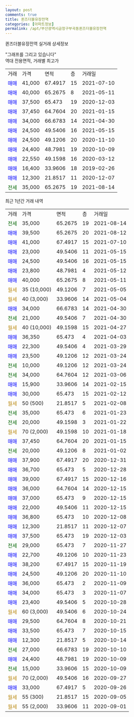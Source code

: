 ```yaml
---
layout: post
comments: true
title: 퀸즈더블유장전역
categories: [아파트정보]
permalink: /apt/부산광역시금정구부곡동퀸즈더블유장전역
---
```


퀸즈더블유장전역 실거래 상세정보

<script type="text/javascript">
  google.charts.load('current', {'packages':['line', 'corechart']});
  google.charts.setOnLoadCallback(drawChart);

  function drawChart() {
    var data = new google.visualization.DataTable();
    data.addColumn('date', '거래일');
    data.addColumn('number', "매매");
    data.addColumn('number', "전세");
    data.addColumn('number', "전매");

    data.addRows([[new Date(Date.parse("2021-08-14")), null, 35000, null], [new Date(Date.parse("2021-08-12")), 39500, null, null], [new Date(Date.parse("2021-07-10")), 41000, null, null], [new Date(Date.parse("2021-05-15")), 23000, null, null], [new Date(Date.parse("2021-05-15")), 24500, null, null], [new Date(Date.parse("2021-05-12")), 23800, null, null], [new Date(Date.parse("2021-05-11")), 40000, null, null], [new Date(Date.parse("2021-05-05")), null, null, null], [new Date(Date.parse("2021-05-04")), null, null, null], [new Date(Date.parse("2021-04-30")), 34000, null, null], [new Date(Date.parse("2021-04-30")), null, 21000, null], [new Date(Date.parse("2021-04-27")), null, null, null], [new Date(Date.parse("2021-04-03")), 36350, null, null], [new Date(Date.parse("2021-03-29")), 22300, null, null], [new Date(Date.parse("2021-03-24")), 23500, null, null], [new Date(Date.parse("2021-03-24")), null, 10000, null], [new Date(Date.parse("2021-03-06")), null, 34000, null], [new Date(Date.parse("2021-02-15")), 15900, null, null], [new Date(Date.parse("2021-02-12")), 30000, null, null], [new Date(Date.parse("2021-02-08")), null, null, null], [new Date(Date.parse("2021-01-23")), null, 35000, null], [new Date(Date.parse("2021-01-22")), null, 20000, null], [new Date(Date.parse("2021-01-18")), null, null, null], [new Date(Date.parse("2021-01-15")), 37450, null, null], [new Date(Date.parse("2021-01-02")), null, 20000, null], [new Date(Date.parse("2020-12-31")), 37900, null, null], [new Date(Date.parse("2020-12-28")), 36700, null, null], [new Date(Date.parse("2020-12-16")), 39000, null, null], [new Date(Date.parse("2020-12-15")), 36000, null, null], [new Date(Date.parse("2020-12-15")), 37000, null, null], [new Date(Date.parse("2020-12-15")), 22000, null, null], [new Date(Date.parse("2020-12-08")), 36800, null, null], [new Date(Date.parse("2020-12-07")), 12300, null, null], [new Date(Date.parse("2020-12-03")), 37500, null, null], [new Date(Date.parse("2020-11-27")), null, 29000, null], [new Date(Date.parse("2020-11-23")), 22700, null, null], [new Date(Date.parse("2020-11-19")), 38200, null, null], [new Date(Date.parse("2020-11-10")), 24500, null, null], [new Date(Date.parse("2020-11-09")), 36000, null, null], [new Date(Date.parse("2020-11-07")), 34000, null, null], [new Date(Date.parse("2020-10-28")), 23400, null, null], [new Date(Date.parse("2020-10-24")), null, null, null], [new Date(Date.parse("2020-10-21")), 29500, null, null], [new Date(Date.parse("2020-10-15")), 33500, null, null], [new Date(Date.parse("2020-10-14")), 12300, null, null], [new Date(Date.parse("2020-10-10")), null, 27000, null], [new Date(Date.parse("2020-10-09")), 24400, null, null], [new Date(Date.parse("2020-10-09")), null, 15000, null], [new Date(Date.parse("2020-09-27")), null, null, null], [new Date(Date.parse("2020-09-26")), 33000, null, null], [new Date(Date.parse("2020-09-05")), null, null, null], [new Date(Date.parse("2020-09-01")), null, null, null]]);

    var options = {
      hAxis: {
        format: 'yyyy/MM/dd'
      },    
      lineWidth: 0,
      pointsVisible: true,    
      title: '최근 1년간 유형별 실거래가 분포',
      legend: { position: 'bottom' }
    };

    var formatter = new google.visualization.NumberFormat({pattern:'###,###'} );
    formatter.format(data, 1);
    formatter.format(data, 2);
    
    setTimeout(function() {
        var chart = new google.visualization.LineChart(document.getElementById('columnchart_material'));
        chart.draw(data, (options));
        document.getElementById('loading').style.display = 'none';
    }, 1000);
  }
</script>


<div id="loading" style="z-index:20; display: block; margin-left: 0px">"그래프를 그리고 있습니다"</div>
<div id="columnchart_material" style="width: 95%; margin-left: 0px; display: block"></div>
<!-- contents start -->
역대 전용면적, 거래별 최고가
<table class="sortable">
    <tr>
      <td>거래</td>
      <td>가격</td>
      <td>면적</td>
      <td>층</td>
      <td>거래일</td>
    </tr>
        <tr>
          <td><a style="color: blue">매매</a></td>
          <td>41,000</td>
          <td>67.4917</td>
          <td>15</td>
          <td>2021-07-10</td>
        </tr>            <tr>
          <td><a style="color: blue">매매</a></td>
          <td>40,000</td>
          <td>65.2675</td>
          <td>8</td>
          <td>2021-05-11</td>
        </tr>            <tr>
          <td><a style="color: blue">매매</a></td>
          <td>37,500</td>
          <td>65.473</td>
          <td>19</td>
          <td>2020-12-03</td>
        </tr>            <tr>
          <td><a style="color: blue">매매</a></td>
          <td>37,450</td>
          <td>64.7604</td>
          <td>20</td>
          <td>2021-01-15</td>
        </tr>            <tr>
          <td><a style="color: blue">매매</a></td>
          <td>34,000</td>
          <td>66.6783</td>
          <td>14</td>
          <td>2021-04-30</td>
        </tr>            <tr>
          <td><a style="color: blue">매매</a></td>
          <td>24,500</td>
          <td>49.5406</td>
          <td>16</td>
          <td>2021-05-15</td>
        </tr>            <tr>
          <td><a style="color: blue">매매</a></td>
          <td>24,500</td>
          <td>49.1206</td>
          <td>20</td>
          <td>2020-11-10</td>
        </tr>            <tr>
          <td><a style="color: blue">매매</a></td>
          <td>24,400</td>
          <td>48.7981</td>
          <td>19</td>
          <td>2020-10-09</td>
        </tr>            <tr>
          <td><a style="color: blue">매매</a></td>
          <td>22,550</td>
          <td>49.1598</td>
          <td>16</td>
          <td>2020-03-12</td>
        </tr>            <tr>
          <td><a style="color: blue">매매</a></td>
          <td>16,400</td>
          <td>33.9606</td>
          <td>18</td>
          <td>2019-02-26</td>
        </tr>            <tr>
          <td><a style="color: blue">매매</a></td>
          <td>12,300</td>
          <td>21.8517</td>
          <td>11</td>
          <td>2020-12-07</td>
        </tr>        
        <tr>
              <td><a style="color: darkgreen">전세</a></td>
              <td>35,000</td>
              <td>65.2675</td>
              <td>19</td>
              <td>2021-08-14</td>
            </tr>        
    
</table>

최근 1년간 거래 내역

<table class="sortable">
    <tr>
      <td>거래</td>
      <td>가격</td>
      <td>면적</td>
      <td>층</td>
      <td>거래일</td>
    </tr>
    <tr>
      <td><a style="color: darkgreen">전세</a></td>
      <td>35,000</td>
      <td>65.2675</td>
      <td>19</td>
      <td>2021-08-14</td>
    </tr>          <tr>
      <td><a style="color: blue">매매</a></td>
      <td>39,500</td>
      <td>65.2675</td>
      <td>20</td>
      <td>2021-08-12</td>
    </tr>          <tr>
      <td><a style="color: blue">매매</a></td>
      <td>41,000</td>
      <td>67.4917</td>
      <td>15</td>
      <td>2021-07-10</td>
    </tr>          <tr>
      <td><a style="color: blue">매매</a></td>
      <td>23,000</td>
      <td>49.5406</td>
      <td>11</td>
      <td>2021-05-15</td>
    </tr>          <tr>
      <td><a style="color: blue">매매</a></td>
      <td>24,500</td>
      <td>49.5406</td>
      <td>16</td>
      <td>2021-05-15</td>
    </tr>          <tr>
      <td><a style="color: blue">매매</a></td>
      <td>23,800</td>
      <td>48.7981</td>
      <td>4</td>
      <td>2021-05-12</td>
    </tr>          <tr>
      <td><a style="color: blue">매매</a></td>
      <td>40,000</td>
      <td>65.2675</td>
      <td>8</td>
      <td>2021-05-11</td>
    </tr>          <tr>
      <td><a style="color: darkgoldenrod">월세</a></td>
      <td>35 (10,000)</td>
      <td>49.1206</td>
      <td>7</td>
      <td>2021-05-05</td>
    </tr>          <tr>
      <td><a style="color: darkgoldenrod">월세</a></td>
      <td>40 (3,000)</td>
      <td>33.9606</td>
      <td>14</td>
      <td>2021-05-04</td>
    </tr>          <tr>
      <td><a style="color: blue">매매</a></td>
      <td>34,000</td>
      <td>66.6783</td>
      <td>14</td>
      <td>2021-04-30</td>
    </tr>          <tr>
      <td><a style="color: darkgreen">전세</a></td>
      <td>21,000</td>
      <td>49.5406</td>
      <td>7</td>
      <td>2021-04-30</td>
    </tr>          <tr>
      <td><a style="color: darkgoldenrod">월세</a></td>
      <td>40 (10,000)</td>
      <td>49.1598</td>
      <td>15</td>
      <td>2021-04-27</td>
    </tr>          <tr>
      <td><a style="color: blue">매매</a></td>
      <td>36,350</td>
      <td>65.473</td>
      <td>4</td>
      <td>2021-04-03</td>
    </tr>          <tr>
      <td><a style="color: blue">매매</a></td>
      <td>22,300</td>
      <td>49.5406</td>
      <td>4</td>
      <td>2021-03-29</td>
    </tr>          <tr>
      <td><a style="color: blue">매매</a></td>
      <td>23,500</td>
      <td>49.1206</td>
      <td>12</td>
      <td>2021-03-24</td>
    </tr>          <tr>
      <td><a style="color: darkgreen">전세</a></td>
      <td>10,000</td>
      <td>49.1206</td>
      <td>12</td>
      <td>2021-03-24</td>
    </tr>          <tr>
      <td><a style="color: darkgreen">전세</a></td>
      <td>34,000</td>
      <td>64.7604</td>
      <td>12</td>
      <td>2021-03-06</td>
    </tr>          <tr>
      <td><a style="color: blue">매매</a></td>
      <td>15,900</td>
      <td>33.9606</td>
      <td>14</td>
      <td>2021-02-15</td>
    </tr>          <tr>
      <td><a style="color: blue">매매</a></td>
      <td>30,000</td>
      <td>65.473</td>
      <td>15</td>
      <td>2021-02-12</td>
    </tr>          <tr>
      <td><a style="color: darkgoldenrod">월세</a></td>
      <td>50 (500)</td>
      <td>21.8517</td>
      <td>5</td>
      <td>2021-02-08</td>
    </tr>          <tr>
      <td><a style="color: darkgreen">전세</a></td>
      <td>35,000</td>
      <td>65.473</td>
      <td>6</td>
      <td>2021-01-23</td>
    </tr>          <tr>
      <td><a style="color: darkgreen">전세</a></td>
      <td>20,000</td>
      <td>49.1598</td>
      <td>3</td>
      <td>2021-01-22</td>
    </tr>          <tr>
      <td><a style="color: darkgoldenrod">월세</a></td>
      <td>70 (2,000)</td>
      <td>49.1598</td>
      <td>10</td>
      <td>2021-01-18</td>
    </tr>          <tr>
      <td><a style="color: blue">매매</a></td>
      <td>37,450</td>
      <td>64.7604</td>
      <td>20</td>
      <td>2021-01-15</td>
    </tr>          <tr>
      <td><a style="color: darkgreen">전세</a></td>
      <td>20,000</td>
      <td>49.1206</td>
      <td>8</td>
      <td>2021-01-02</td>
    </tr>          <tr>
      <td><a style="color: blue">매매</a></td>
      <td>37,900</td>
      <td>67.4917</td>
      <td>20</td>
      <td>2020-12-31</td>
    </tr>          <tr>
      <td><a style="color: blue">매매</a></td>
      <td>36,700</td>
      <td>65.473</td>
      <td>5</td>
      <td>2020-12-28</td>
    </tr>          <tr>
      <td><a style="color: blue">매매</a></td>
      <td>39,000</td>
      <td>67.4917</td>
      <td>15</td>
      <td>2020-12-16</td>
    </tr>          <tr>
      <td><a style="color: blue">매매</a></td>
      <td>36,000</td>
      <td>64.7604</td>
      <td>14</td>
      <td>2020-12-15</td>
    </tr>          <tr>
      <td><a style="color: blue">매매</a></td>
      <td>37,000</td>
      <td>65.473</td>
      <td>9</td>
      <td>2020-12-15</td>
    </tr>          <tr>
      <td><a style="color: blue">매매</a></td>
      <td>22,000</td>
      <td>49.5406</td>
      <td>11</td>
      <td>2020-12-15</td>
    </tr>          <tr>
      <td><a style="color: blue">매매</a></td>
      <td>36,800</td>
      <td>65.473</td>
      <td>10</td>
      <td>2020-12-08</td>
    </tr>          <tr>
      <td><a style="color: blue">매매</a></td>
      <td>12,300</td>
      <td>21.8517</td>
      <td>11</td>
      <td>2020-12-07</td>
    </tr>          <tr>
      <td><a style="color: blue">매매</a></td>
      <td>37,500</td>
      <td>65.473</td>
      <td>19</td>
      <td>2020-12-03</td>
    </tr>          <tr>
      <td><a style="color: darkgreen">전세</a></td>
      <td>29,000</td>
      <td>65.473</td>
      <td>7</td>
      <td>2020-11-27</td>
    </tr>          <tr>
      <td><a style="color: blue">매매</a></td>
      <td>22,700</td>
      <td>49.1206</td>
      <td>10</td>
      <td>2020-11-23</td>
    </tr>          <tr>
      <td><a style="color: blue">매매</a></td>
      <td>38,200</td>
      <td>67.4917</td>
      <td>15</td>
      <td>2020-11-19</td>
    </tr>          <tr>
      <td><a style="color: blue">매매</a></td>
      <td>24,500</td>
      <td>49.1206</td>
      <td>20</td>
      <td>2020-11-10</td>
    </tr>          <tr>
      <td><a style="color: blue">매매</a></td>
      <td>36,000</td>
      <td>65.473</td>
      <td>2</td>
      <td>2020-11-09</td>
    </tr>          <tr>
      <td><a style="color: blue">매매</a></td>
      <td>34,000</td>
      <td>65.473</td>
      <td>3</td>
      <td>2020-11-07</td>
    </tr>          <tr>
      <td><a style="color: blue">매매</a></td>
      <td>23,400</td>
      <td>49.5406</td>
      <td>5</td>
      <td>2020-10-28</td>
    </tr>          <tr>
      <td><a style="color: darkgoldenrod">월세</a></td>
      <td>60 (3,000)</td>
      <td>49.5406</td>
      <td>6</td>
      <td>2020-10-24</td>
    </tr>          <tr>
      <td><a style="color: blue">매매</a></td>
      <td>29,500</td>
      <td>64.7604</td>
      <td>8</td>
      <td>2020-10-21</td>
    </tr>          <tr>
      <td><a style="color: blue">매매</a></td>
      <td>33,500</td>
      <td>65.473</td>
      <td>7</td>
      <td>2020-10-15</td>
    </tr>          <tr>
      <td><a style="color: blue">매매</a></td>
      <td>12,300</td>
      <td>21.8517</td>
      <td>5</td>
      <td>2020-10-14</td>
    </tr>          <tr>
      <td><a style="color: darkgreen">전세</a></td>
      <td>27,000</td>
      <td>66.6783</td>
      <td>19</td>
      <td>2020-10-10</td>
    </tr>          <tr>
      <td><a style="color: blue">매매</a></td>
      <td>24,400</td>
      <td>48.7981</td>
      <td>19</td>
      <td>2020-10-09</td>
    </tr>          <tr>
      <td><a style="color: darkgreen">전세</a></td>
      <td>15,000</td>
      <td>33.9606</td>
      <td>15</td>
      <td>2020-10-09</td>
    </tr>          <tr>
      <td><a style="color: darkgoldenrod">월세</a></td>
      <td>70 (2,000)</td>
      <td>49.5406</td>
      <td>16</td>
      <td>2020-09-27</td>
    </tr>          <tr>
      <td><a style="color: blue">매매</a></td>
      <td>33,000</td>
      <td>67.4917</td>
      <td>5</td>
      <td>2020-09-26</td>
    </tr>          <tr>
      <td><a style="color: darkgoldenrod">월세</a></td>
      <td>55 (300)</td>
      <td>21.8517</td>
      <td>15</td>
      <td>2020-09-05</td>
    </tr>          <tr>
      <td><a style="color: darkgoldenrod">월세</a></td>
      <td>55 (2,000)</td>
      <td>33.9606</td>
      <td>11</td>
      <td>2020-09-01</td>
    </tr>      </table>
<!-- contents end -->    

